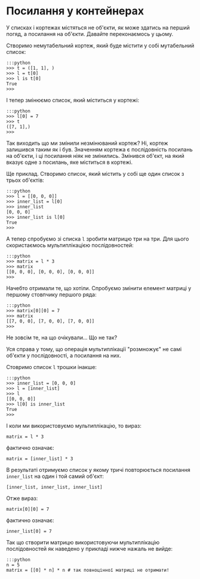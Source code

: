 # Посилання у контейнерах

У списках і кортежах містяться не об'єкти, 
як може здатись на перший погяд, 
а посилання на об'єкти. 
Давайте переконаємось у цьому. 

Створимо немутабельний кортеж, який буде містити у собі мутабельний список: 

	:::python
	>>> t = ([1, 1], )
	>>> l = t[0]
	>>> l is t[0]
	True
	>>>
	
І тепер змінюємо список, який міститься у кортежі: 
	
	:::python
	>>> l[0] = 7
	>>> t
	([7, 1],)
	>>>
	
Так виходить що ми змінили незмінюваний кортеж? 
Ні, кортеж залишився таким як і був. Значенням кортежа є послідовність посилань на об'єкти, 
і ці посилання ніяк не змінились. 
Змінився об'єкт, на який вказує одне з посилань, яке міститься в кортежі. 

Ще приклад. 
Створимо список, який містить у собі ще один список з трьох об'єктів: 

	:::python
	>>> l = [[0, 0, 0]]
	>>> inner_list = l[0]
	>>> inner_list
	[0, 0, 0]
	>>> inner_list is l[0]
	True
	>>>	
	
А тепер спробуємо зі списка `l` зробити матрицю три на три. 
Для цього скористаємось мультиплікацією послідовностей: 

	:::python
	>>> matrix = l * 3
	>>> matrix
	[[0, 0, 0], [0, 0, 0], [0, 0, 0]]
	>>>
	
Начебто отримали те, що хотіли. 
Спробуємо змінити елемент матриці у першому стовпчику першого ряда: 

	:::python
	>>> matrix[0][0] = 7
	>>> matrix
	[[7, 0, 0], [7, 0, 0], [7, 0, 0]]
	>>>
	
Не зовсім те, на що очікували... Що не так? 

Уся справа у тому, що операція мультиплікації 
"розмножує" не самі об'єкти у послідовності, 
а посилання на них. 

Стовримо список `l` трошки інакше: 

	:::python
	>>> inner_list = [0, 0, 0]
	>>> l = [inner_list]
	>>> l
	[[0, 0, 0]]
	>>> l[0] is inner_list
	True
	>>>

І коли ми використовуємо мультиплікацію, то вираз:

	matrix = l * 3
	
фактично означає:

	matrix = [inner_list] * 3
	
В результаті отримуємо список у якому тричі повторюється посилання `inner_list` на один і той самий об'єкт:

	[inner_list, inner_list, inner_list]
	
Отже вираз:

	matrix[0][0] = 7
	
фактично означає:

	inner_list[0] = 7

Так що створити матрицю 
використовуючи мультиплікацію послідовностей 
як наведено у прикладі нижче 
нажаль не вийде:

	:::python
	n = 5
	matrix = [[0] * n] * n # так повноцінної матриці не отримати!
